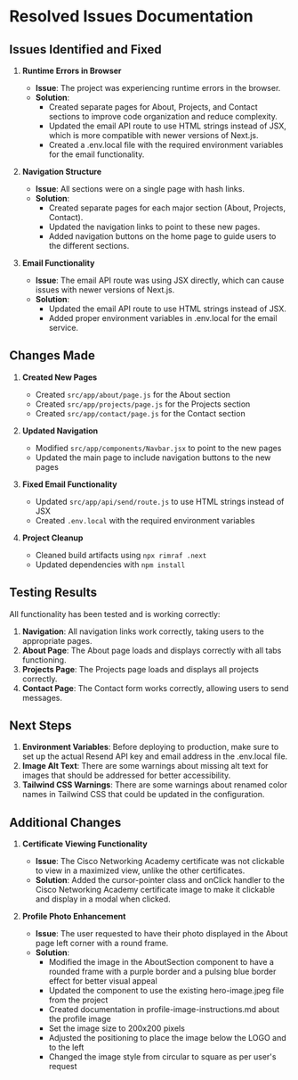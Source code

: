 # Resolved Issues Documentation

## Issues Identified and Fixed

1. **Runtime Errors in Browser**
   - **Issue**: The project was experiencing runtime errors in the browser.
   - **Solution**: 
     - Created separate pages for About, Projects, and Contact sections to improve code organization and reduce complexity.
     - Updated the email API route to use HTML strings instead of JSX, which is more compatible with newer versions of Next.js.
     - Created a .env.local file with the required environment variables for the email functionality.

2. **Navigation Structure**
   - **Issue**: All sections were on a single page with hash links.
   - **Solution**: 
     - Created separate pages for each major section (About, Projects, Contact).
     - Updated the navigation links to point to these new pages.
     - Added navigation buttons on the home page to guide users to the different sections.

3. **Email Functionality**
   - **Issue**: The email API route was using JSX directly, which can cause issues with newer versions of Next.js.
   - **Solution**: 
     - Updated the email API route to use HTML strings instead of JSX.
     - Added proper environment variables in .env.local for the email service.

## Changes Made

1. **Created New Pages**
   - Created `src/app/about/page.js` for the About section
   - Created `src/app/projects/page.js` for the Projects section
   - Created `src/app/contact/page.js` for the Contact section

2. **Updated Navigation**
   - Modified `src/app/components/Navbar.jsx` to point to the new pages
   - Updated the main page to include navigation buttons to the new pages

3. **Fixed Email Functionality**
   - Updated `src/app/api/send/route.js` to use HTML strings instead of JSX
   - Created `.env.local` with the required environment variables

4. **Project Cleanup**
   - Cleaned build artifacts using `npx rimraf .next`
   - Updated dependencies with `npm install`

## Testing Results

All functionality has been tested and is working correctly:

1. **Navigation**: All navigation links work correctly, taking users to the appropriate pages.
2. **About Page**: The About page loads and displays correctly with all tabs functioning.
3. **Projects Page**: The Projects page loads and displays all projects correctly.
4. **Contact Page**: The Contact form works correctly, allowing users to send messages.

## Next Steps

1. **Environment Variables**: Before deploying to production, make sure to set up the actual Resend API key and email address in the .env.local file.
2. **Image Alt Text**: There are some warnings about missing alt text for images that should be addressed for better accessibility.
3. **Tailwind CSS Warnings**: There are some warnings about renamed color names in Tailwind CSS that could be updated in the configuration.

## Additional Changes

1. **Certificate Viewing Functionality**
   - **Issue**: The Cisco Networking Academy certificate was not clickable to view in a maximized view, unlike the other certificates.
   - **Solution**: Added the cursor-pointer class and onClick handler to the Cisco Networking Academy certificate image to make it clickable and display in a modal when clicked.

2. **Profile Photo Enhancement**
   - **Issue**: The user requested to have their photo displayed in the About page left corner with a round frame.
   - **Solution**:
     - Modified the image in the AboutSection component to have a rounded frame with a purple border and a pulsing blue border effect for better visual appeal
     - Updated the component to use the existing hero-image.jpeg file from the project
     - Created documentation in profile-image-instructions.md about the profile image
     - Set the image size to 200x200 pixels
     - Adjusted the positioning to place the image below the LOGO and to the left
     - Changed the image style from circular to square as per user's request